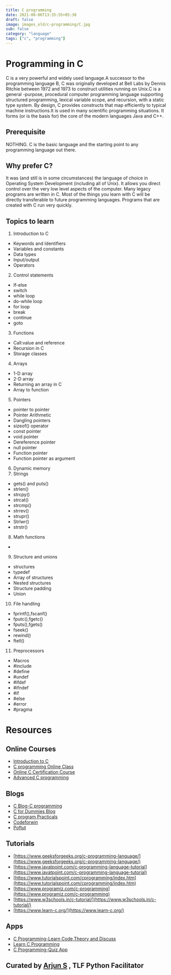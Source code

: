 ```yaml
---
title: C programming
date: 2021-08-06T13:35:55+05:30
draft: false
image: images_old/c-programming/C.jpg
sub: false
category: "language"
tags: ["c", "programming"]
---
```


# Programming in C

C is a very powerful and widely used language.A successor to the programming language B, C was originally developed at Bell Labs by Dennis Ritchie between 1972 and 1973 to construct utilities running on Unix.C is a general -purpose, procedural computer programming language supporting structured programming, lexical variable scope, and recursion, with a static type system. By design, C provides constructs that map efficiently to typical machine instructions.It is used in many scientific programming situations. It forms (or is the basis for) the core of the modern languages Java and C++.

## Prerequisite

NOTHING. C is the basic language and the starting point to any programming language out there.

## Why prefer C?

It was (and still is in some circumstances) the language of choice in Operating System Development (including all of Unix).
It allows you direct control over the very low level aspects of the computer.
Many legacy programs are written in C.
Most of the things you learn with C will be directly transferable to future programming languages.
Programs that are created with C run very quickly.

## Topics to learn

1. Introduction to C

- Keywords and Identifiers
- Variables and constants
- Data types
- Input/output
- Operators

2. Control statements

- If-else
- switch
- while loop
- do-while loop
- for loop
- break
- continue
- goto

3. Functions

- Call:value and reference
- Recursion in C
- Storage classes

4. Arrays

- 1-D array
- 2-D array
- Returning an array in C
- Array to function

5. Pointers

- pointer to pointer
- Pointer Arithmetic
- Dangling pointers
- sizeof() operator
- const pointer
- void pointer
- Dereference pointer
- null pointer
- Function pointer
- Function pointer as argument

6. Dynamic memory
7. Strings

- gets() and puts()
- strlen()
- strcpy()
- strcat()
- strcmp()
- strrev()
- strupr()
- Strlwr()
- strstr()

8. Math functions

-

9.  Structure and unions

- structures
- typedef
- Array of structures
- Nested structures
- Structure padding
- Union

10. File handling

- fprintf(),fscanf()
- fputc(),fgetc()
- fputs(),fgets()
- fseek()
- rewind()
- ftell()

11. Preprocessors

- Macros
- #include
- #define
- #undef
- #ifdef
- #ifndef
- #if
- #else
- #error
- #pragma

# Resources

## Online Courses

- [Introduction to C](http://./Check%20if%20there%20is%20a%20typo%20in%20x-special.DNS_PROBE_FINISHED_NXDOMAIN)
- [C programming Online Class](http://./Check%20if%20there%20is%20a%20typo%20in%20x-special.DNS_PROBE_FINISHED_NXDOMAIN)
- [Online C Certification Course](http://./Check%20if%20there%20is%20a%20typo%20in%20x-special.DNS_PROBE_FINISHED_NXDOMAIN)
- [Advanced C programming](http://./Check%20if%20there%20is%20a%20typo%20in%20x-special.DNS_PROBE_FINISHED_NXDOMAIN)

## Blogs

- [C Blog-C programming](https://www.c-lang.thiyagaraaj.com/archive/c-blog)
- [C for Dummies Blog](https://c-for-dummies.com/blog/)
- [C program Practicals](https://cprogrampracticals.blogspot.com/p/home-page.html)
- [Codeforwin](https://codeforwin.org/)
- [Poftut](https://www.poftut.com/)

## Tutorials

- [https://www.geeksforgeeks.org/c-programming-language/](https://www.geeksforgeeks.org/c-programming-language/)
- [https://www.javatpoint.com/c-programming-language-tutorial](https://www.javatpoint.com/c-programming-language-tutorial)
- [https://www.tutorialspoint.com/cprogramming/index.htm](https://www.tutorialspoint.com/cprogramming/index.htm)
- [https://www.programiz.com/c-programming](https://www.programiz.com/c-programming)
- [https://www.w3schools.in/c-tutorial/](https://www.w3schools.in/c-tutorial/)
- [https://www.learn-c.org/](https://www.learn-c.org/)

## Apps

- [C Programming-Learn Code,Theory and Discuss](https://play.google.com/store/apps/details?id=com.spdroid.c&hl=en_IN&gl=US)
- [Learn C Programming](https://play.google.com/store/apps/details?id=c.programming&hl=en_IN&gl=US)
- [C Programming-Quiz App](https://play.google.com/store/apps/details?id=amaresh.firstquizapp&hl=en_IN&gl=US)

## Curated by [Arjun S](https://github.com/Arjunsathyan) , TLF Python Facilitator
